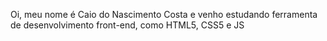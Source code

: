 Oi, meu nome é Caio do Nascimento Costa e venho estudando ferramenta de desenvolvimento front-end, como HTML5, CSS5 e JS
